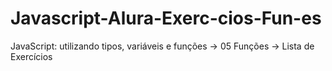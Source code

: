 # Javascript-Alura-Exerc-cios-Fun-es
JavaScript: utilizando tipos, variáveis e funções -> 05  Funções -> Lista de Exercícios

